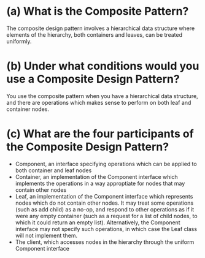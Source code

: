 # (a) What is the Composite Pattern?

The composite design pattern involves a hierarchical data structure where elements of the hierarchy, both containers
and leaves, can be treated uniformly.

# (b) Under what conditions would you use a Composite Design Pattern?

You use the composite pattern when you have a hierarchical data structure, and there are operations which makes sense
to perform on both leaf and container nodes.

# (c) What are the four participants of the Composite Design Pattern?

 * Component, an interface specifying operations which can be applied to both container and leaf nodes
 * Container, an implementation of the Component interface which implements the operations in a way approptiate for
   nodes that may contain other nodes
 * Leaf, an implementation of the Component interface which represents nodes which do not contain other nodes. It may
   treat some operations (such as add child) as a no-op, and respond to other operations as if it were any empty
   container (such as a request for a list of child nodes, to which it could return an empty list). Alternatively, the
   Component interface may not specify such operations, in which case the Leaf class will not implement them.
 * The client, which accesses nodes in the hierarchy through the uniform Component interface
